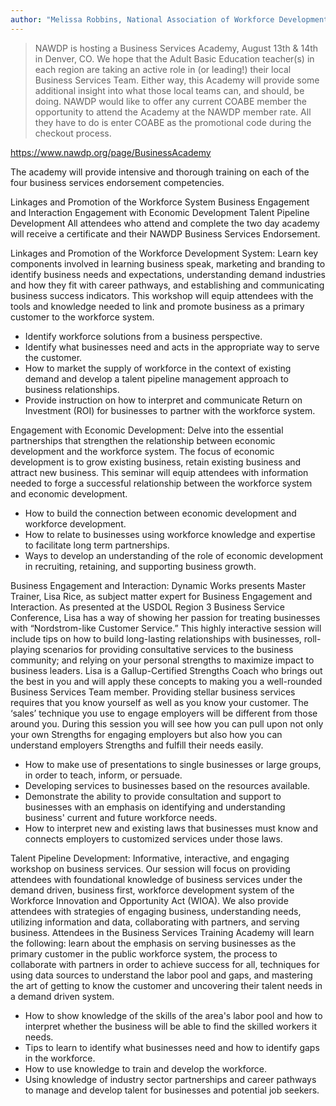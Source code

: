 ```yaml
---
author: "Melissa Robbins, National Association of Workforce Development Professionals"
---
```


> NAWDP is hosting a Business Services Academy, August 13th & 14th in Denver, CO. We hope that the Adult Basic Education teacher(s) in each region are taking an active role in (or leading!) their local Business Services Team. Either way, this Academy will provide some additional insight into what those local teams can, and should, be doing. NAWDP would like to offer any current COABE member the opportunity to attend the Academy at the NAWDP member rate. All they have to do is enter COABE as the promotional code during the checkout process.

<https://www.nawdp.org/page/BusinessAcademy>

The academy will provide intensive and thorough training on each of the four business services endorsement competencies.

Linkages and Promotion of the Workforce System Business Engagement and Interaction Engagement with Economic Development Talent Pipeline Development All attendees who attend and complete the two day academy will receive a certificate and their NAWDP Business Services Endorsement.

Linkages and Promotion of the Workforce Development System: Learn key components involved in learning business speak, marketing and branding to identify business needs and expectations, understanding demand industries and how they fit with career pathways, and establishing and communicating business success indicators. This workshop will equip attendees with the tools and knowledge needed to link and promote business as a primary customer to the workforce system.

 * Identify workforce solutions from a business perspective.
 * Identify what businesses need and acts in the appropriate way to serve the customer.
 * How to market the supply of workforce in the context of existing demand and develop a talent pipeline management approach to business relationships.
 * Provide instruction on how to interpret and communicate Return on Investment (ROI) for businesses to partner with the workforce system.

Engagement with Economic Development: Delve into the essential partnerships that strengthen the relationship between economic development and the workforce system. The focus of economic development is to grow existing business, retain existing business and attract new business. This seminar will equip attendees with information needed to forge a successful relationship between the workforce system and economic
development.

 * How to build the connection between economic development and workforce development.
 * How to relate to businesses using workforce knowledge and expertise to facilitate long term partnerships.
 * Ways to develop an understanding of the role of economic development in recruiting, retaining, and supporting business growth.

Business Engagement and Interaction: Dynamic Works presents Master Trainer, Lisa Rice, as subject matter expert for Business Engagement and Interaction. As presented at the USDOL Region 3 Business Service Conference, Lisa has a way of showing her passion for treating businesses with “Nordstrom-like Customer Service.” This highly interactive session will include tips on how to build long-lasting relationships with businesses, roll-playing scenarios for providing consultative services to the business community; and relying on your personal strengths to maximize impact to business leaders. Lisa is a Gallup-Certified Strengths Coach who brings out the best in you and will apply these concepts to making you a well-rounded Business Services Team member. Providing stellar business services requires that you know yourself as well as you know your customer. The ‘sales’ technique you use to engage employers will be different from those around you. During this session you will see how you can pull upon not only your own Strengths for engaging employers but also how you can understand employers Strengths and fulfill their needs easily.

 * How to make use of presentations to single businesses or large groups, in order to teach, inform, or persuade.
 * Developing services to businesses based on the resources available.
 * Demonstrate the ability to provide consultation and support to businesses with an emphasis on identifying and understanding business' current and future workforce needs.
 * How to interpret new and existing laws that businesses must know and connects employers to customized services under those laws.

Talent Pipeline Development: Informative, interactive, and engaging workshop on business services. Our session will focus on providing attendees with foundational knowledge of business services under the demand driven, business first, workforce development system of the Workforce Innovation and Opportunity Act (WIOA). We also provide attendees with strategies of engaging business, understanding needs, utilizing information and data, collaborating with partners, and serving business. Attendees in the Business Services Training Academy will learn the following: learn about the emphasis on serving businesses as the primary customer in the public workforce system, the process to collaborate with partners in order to achieve success for all, techniques for using data sources to understand the labor pool and gaps, and mastering the art of getting to know the customer and uncovering their talent needs in a demand driven system.

 * How to show knowledge of the skills of the area's labor pool and how to interpret whether the business will be able to find the skilled workers it needs.
 * Tips to learn to identify what businesses need and how to identify gaps in the workforce.
 * How to use knowledge to train and develop the workforce.
 * Using knowledge of industry sector partnerships and career pathways to manage and develop talent for businesses and potential job seekers.
